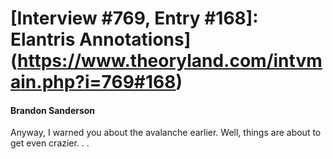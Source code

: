 # [Interview #769, Entry #168]: Elantris Annotations](https://www.theoryland.com/intvmain.php?i=769#168)

#### Brandon Sanderson

Anyway, I warned you about the avalanche earlier. Well, things are about to get even crazier. . .

